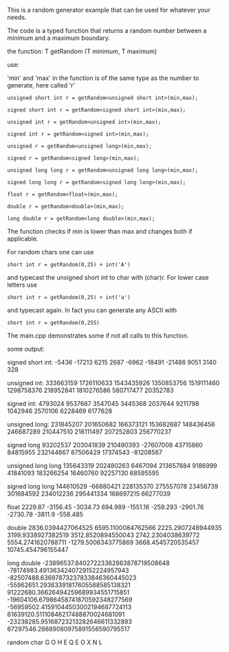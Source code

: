 This is a random generator example that can be used for whatever your needs.

The code is a typed function that returns a random number between a minimum and a maximum boundary.

the function:
T getRandom (T minimum, T maximum)

use:

'min' and 'max' in the function is of the same type as the number to generate, here called 'r'

    unsigned short int r = getRandom<unsigned short int>(min,max);

    signed short int r = getRandom<signed short int>(min,max);

    unsigned int r = getRandom<unsigned int>(min,max);

    signed int r = getRandom<signed int>(min,max);

    unsigned r = getRandom<unsigned long>(min,max);

    signed r = getRandom<signed long>(min,max);

    unsigned long long r = getRandom<unsigned long long>(min,max);

    signed long long r = getRandom<signed long long>(min,max);

    float r = getRandom<float>(min,max);

    double r = getRandom<double>(min,max);

    long double r = getRandom<long double>(min,max);

The function checks if min is lower than max and changes both if applicable.

For random chars one can use

    short int r = getRandom(0,25) + int('A')

and typecast the unsigned short int to char with (char)r.  For lower case letters use

    short int r = getRandom(0,25) + int('a')

and typecast again.  In fact you can generate any ASCII with

    short int r = getRandom(0,255)

    
The main.cpp demonstrates some if not all calls to this function.

some output:

signed short int:
-5436
-17213
6215
2687
-6962
-18491
-21486
9051
3140
328

unsigned int:
333663159
1726110633
1543435926
1350853756
1519111460
1298758376
218952841
1810276586
580717477
20352783

signed int:
4793024
9537687
3547045
3445368
2037644
9211798
1042946
2570106
6228469
6177628

unsigned long:
231845207
201650682
166373121
153682687
148436456
246687289
210447510
218111497
207252803
256770237

signed long
93202537
203041839
210490393
-27607008
43715860
84815955
232144667
87506429
17374543
-81208567

unsigned long long
135643319
202480263
6467094
213657884
9186999
41841093
183266254
16460760
92257130
68595595

signed long long
144610529
-66880421
228135370
275557078
23456739
301684592
234012236
295441334
168697215
66277039

float
2229.87
-3156.45
-3034.73
694.989
-1551.16
-259.293
-2901.76
-2730.78
-3811.9
-558.485

double
2836.0394427064525
6595.1100084762566
2225.2907248944935
3199.9338927382519
3512.8520894550043
2742.2304038639772
5554.2741620788711
-1279.5006343775869
3668.4545720535457
10745.454796155447

long double
-23896537.84027223362863878719508648
-78174983.4913634240729152224957943
-82507488.63697873237833846360445023
-55962651.29363391817605588585138321
91222680.36626494259689934551715851
-19604106.67986458741870592348277569
-56959502.41591044503002194687724113
61639120.51110846217488870024681091
-23238285.95168723213282646611332893
67297546.28689080975891556590795517

random char 
G O H E Q E O X N L 
